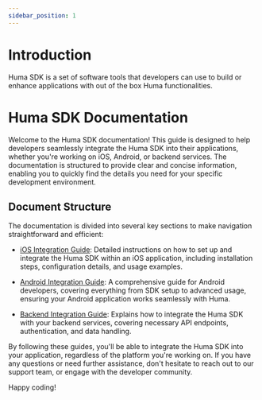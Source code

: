 ```yaml
---
sidebar_position: 1
---
```


# Introduction
Huma SDK is a set of software tools that developers can use to build or enhance applications with out of the box Huma functionalities.


# Huma SDK Documentation

Welcome to the Huma SDK documentation! This guide is designed to help developers seamlessly integrate the Huma SDK into their applications, whether you're working on iOS, Android, or backend services. The documentation is structured to provide clear and concise information, enabling you to quickly find the details you need for your specific development environment.

## Document Structure

The documentation is divided into several key sections to make navigation straightforward and efficient:

- [iOS Integration Guide](ios): Detailed instructions on how to set up and integrate the Huma SDK within an iOS application, including installation steps, configuration details, and usage examples.

- [Android Integration Guide](android): A comprehensive guide for Android developers, covering everything from SDK setup to advanced usage, ensuring your Android application works seamlessly with Huma.

- [Backend Integration Guide](backend): Explains how to integrate the Huma SDK with your backend services, covering necessary API endpoints, authentication, and data handling.

By following these guides, you'll be able to integrate the Huma SDK into your application, regardless of the platform you're working on. If you have any questions or need further assistance, don't hesitate to reach out to our support team, or engage with the developer community.

Happy coding!